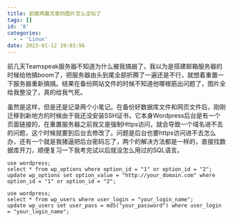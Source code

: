 ```yaml
---
title: 前面两篇文章的图片怎么全似了
tags: []
id: '8'
categories:
  - - 'Linux'
date: 2023-01-12 19:03:56
---
```


前几天Teamspeak服务器不知道为什么被我搞崩了，我以为是搭建邮箱服务器的时候给他搞boom了，把服务器由头到尾全部折腾了一遍还是不行，就想着重置一下服务器重新搞搞。结果在备份网站文件的时候不知道他哪根筋出问题了，图片全给我整没了，真的给我气死。

虽然是这样，但是还是记录两个小笔记。在备份好数据库文件和网页文件后，刚刚迁移到新地方的时候由于我还没安装SSH证书，它本身Wordpress后台是有一个页面链接的，在重置服务器之前我又是强制Https访问，就会导致一个域名进不去的问题，这个时候就要到后台去修改了。问题是后台也要https访问进不去怎么办，还有一个就是我猪逼把后台密码忘了，两个的解决方法都是一样的，直接找数据库开刀，顺便复习一下我考完试以后就没怎么用过的SQL语言。

```
use wordpress;
select * from wp_options where option_id = "1" or option_id = "2";
update wp_options set option_value = "http://your_domain.com" where option_id = "1" or option_id = "2";
```

```
use wordpress;
select * from wp_users where user_login = "your_login_name";
update wp_users set user_pass = md5("your_password") where user_login = "your_login_name";
```
